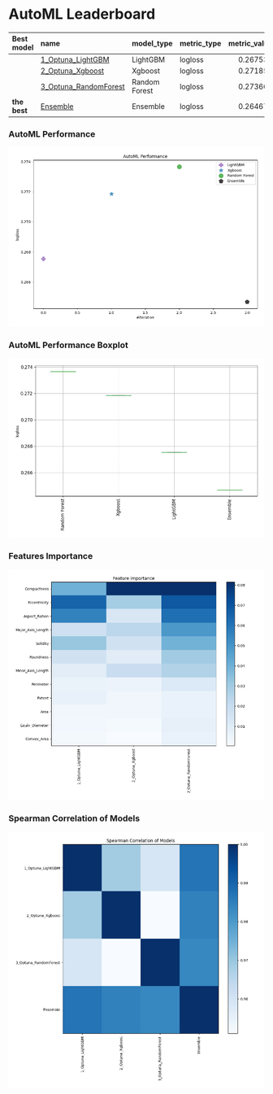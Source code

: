 # AutoML Leaderboard

| Best model   | name                                                     | model_type    | metric_type   |   metric_value |   train_time |
|:-------------|:---------------------------------------------------------|:--------------|:--------------|---------------:|-------------:|
|              | [1_Optuna_LightGBM](1_Optuna_LightGBM/README.md)         | LightGBM      | logloss       |       0.267532 |        19.48 |
|              | [2_Optuna_Xgboost](2_Optuna_Xgboost/README.md)           | Xgboost       | logloss       |       0.271852 |        17.06 |
|              | [3_Optuna_RandomForest](3_Optuna_RandomForest/README.md) | Random Forest | logloss       |       0.273661 |        17.25 |
| **the best** | [Ensemble](Ensemble/README.md)                           | Ensemble      | logloss       |       0.264678 |         0.91 |

### AutoML Performance
![AutoML Performance](ldb_performance.png)

### AutoML Performance Boxplot
![AutoML Performance Boxplot](ldb_performance_boxplot.png)

### Features Importance
![features importance across models](features_heatmap.png)



### Spearman Correlation of Models
![models spearman correlation](correlation_heatmap.png)

